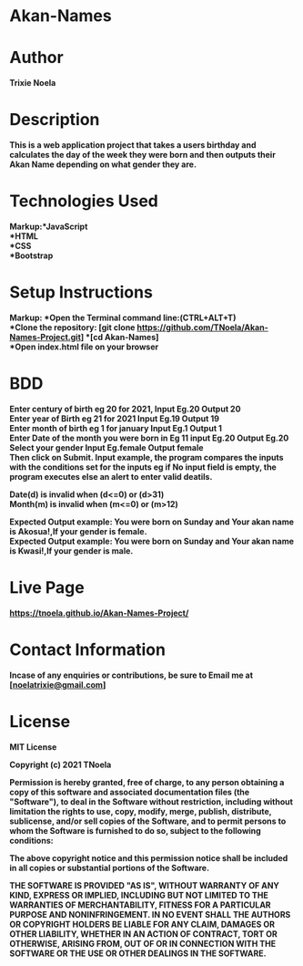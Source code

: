 # Akan-Names
# Author
<b>Trixie Noela
# Description
This is a web application project that takes a users birthday and calculates the day of the week they were born and then outputs their Akan Name depending on what gender they are.
# Technologies Used
Markup:*JavaScript<br>
        *HTML<br>
        *CSS<br>
        *Bootstrap<br>
# Setup Instructions
Markup: *Open the Terminal command line:(CTRL+ALT+T)<br>
        *Clone the repository: <b>[git clone https://github.com/TNoela/Akan-Names-Project.git]
        *[cd Akan-Names]<br>
        *Open index.html file on your browser
# BDD
Enter century of birth eg 20 for 2021, Input Eg.20 Output 20<br>
Enter year of Birth eg 21 for 2021 Input Eg.19 Output 19<br>
Enter month of birth eg 1 for january Input Eg.1 Output 1<br>
Enter Date of the month you were born in Eg 11 input Eg.20 Output Eg.20<br>
Select your gender Input Eg.female Output female<br>
Then click on Submit. Input example, the program compares the inputs with the conditions set for the inputs eg if No input field is empty, the program executes else an alert to enter valid deatils.<br>

Date(d) is invalid when (d<=0) or (d>31)<br>
Month(m) is invalid when (m<=0) or (m>12)<br>

Expected Output example: You were born on Sunday and Your akan name is Akosua!,If your gender is female.<br>
Expected Output example: You were born on Sunday and Your akan name is Kwasi!,If your gender is male.   
# Live Page
https://tnoela.github.io/Akan-Names-Project/
# Contact Information
Incase of any enquiries or contributions, be sure to Email me at [noelatrixie@gmail.com]
# License
MIT License<br>

Copyright (c) 2021 TNoela<br>

Permission is hereby granted, free of charge, to any person obtaining a copy
of this software and associated documentation files (the "Software"), to deal
in the Software without restriction, including without limitation the rights
to use, copy, modify, merge, publish, distribute, sublicense, and/or sell
copies of the Software, and to permit persons to whom the Software is
furnished to do so, subject to the following conditions:<br>

The above copyright notice and this permission notice shall be included in all
copies or substantial portions of the Software.<br>

THE SOFTWARE IS PROVIDED "AS IS", WITHOUT WARRANTY OF ANY KIND, EXPRESS OR
IMPLIED, INCLUDING BUT NOT LIMITED TO THE WARRANTIES OF MERCHANTABILITY,
FITNESS FOR A PARTICULAR PURPOSE AND NONINFRINGEMENT. IN NO EVENT SHALL THE
AUTHORS OR COPYRIGHT HOLDERS BE LIABLE FOR ANY CLAIM, DAMAGES OR OTHER
LIABILITY, WHETHER IN AN ACTION OF CONTRACT, TORT OR OTHERWISE, ARISING FROM,
OUT OF OR IN CONNECTION WITH THE SOFTWARE OR THE USE OR OTHER DEALINGS IN THE
SOFTWARE.

